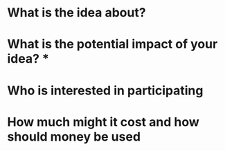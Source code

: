 # What is the idea about?

# What is the potential impact of your idea? *

# Who is interested in participating

# How much might it cost and how should money be used 
